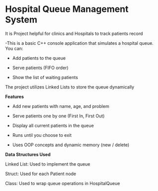 # Hospital Queue Management System

It is Project helpful for clinics and Hospitals to track patients record


-This is a basic C++ console application that simulates a hospital queue. You can:

  - Add patients to the queue

  - Serve patients (FIFO order)

  - Show the list of waiting patients

The project utilizes Linked Lists to store the queue dynamically



**Features**
 - Add new patients with name, age, and problem

 - Serve patients one by one (First In, First Out)

 - Display all current patients in the queue
  
 - Runs until you choose to exit

 - Uses OOP concepts and dynamic memory (new / delete)


**Data Structures Used**


   Linked List: Used to implement the queue

   Struct: Used for each Patient node

   Class: Used to wrap queue operations in HospitalQueue

 
